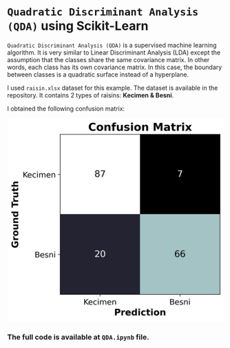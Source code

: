 # `Quadratic Discriminant Analysis (QDA)` using Scikit-Learn

`Quadratic Discriminant Analysis (QDA)` is a supervised machine learning algorithm. It is very similar to Linear Discriminant Analysis (LDA) except the assumption that the classes share the same covariance matrix. In other words, each class has its own covariance matrix. In this case, the boundary between classes is a quadratic surface instead of a hyperplane. 

I used `raisin.xlsx` dataset for this example. The dataset is available in the repository. It contains 2 types of raisins: __Kecimen & Besni__.

I obtained the following confusion matrix:

![confusion_matrix.jpg](https://github.com/randomaccess2023/MG2023/blob/main/Video%2077/confusion_matrix.jpg "confusion_matrix.jpg")

### The full code is available at `QDA.ipynb` file.
